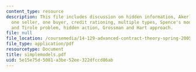 ```yaml
---
content_type: resource
description: This file includes discussion on hidden information, Akerlof's Lemons,
  one seller, one buyer, credit rationing, multiple types, Spence's model, Maskin
  and Tirole problem, hidden action, Grossman and Hart approach.
file: null
file_location: /coursemedia/14-129-advanced-contract-theory-spring-2005/5e15e75d5081a3be52ee322dfccd86ab_simplemodels.pdf
file_type: application/pdf
resourcetype: Document
title: simplemodels.pdf
uid: 5e15e75d-5081-a3be-52ee-322dfccd86ab
---
```

